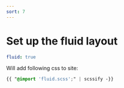 ```yaml
---
sort: 7
---
```


# Set up the fluid layout

```yml
fluid: true
```

Will add following css to site:
```css
{{ "@import 'fluid.scss';" | scssify -}}
```
